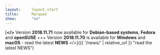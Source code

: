 ```yaml
---
layout:		layout_start
title:		Marquee
show:		"no"
---
```


[**</>** Version **2018.11.71** now available for **Debian-based systems**, **Fedora** and **openSUSE** +++ Version **2018.11.70** is available for **Windows** and **macOS** - read the latest **NEWS** </>]({{ '/news/' | relative_url }} "read the latest NEWS")
